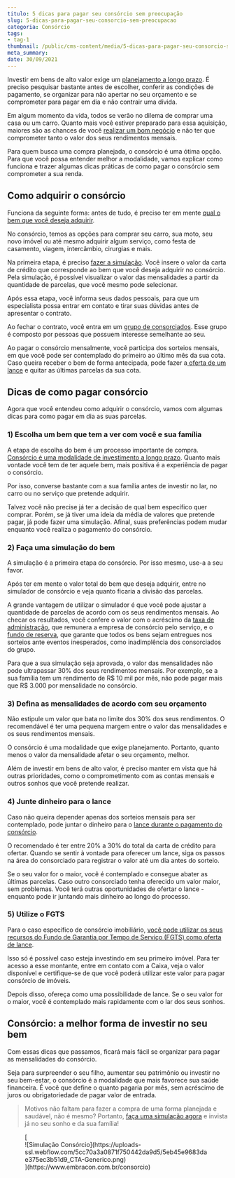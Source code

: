 ```yaml
---
titulo: 5 dicas para pagar seu consórcio sem preocupação
slug: 5-dicas-para-pagar-seu-consorcio-sem-preocupacao
categoria: Consórcio
tags:
- tag-1
thumbnail: /public/cms-content/media/5-dicas-para-pagar-seu-consorcio-sem-preocupacao.jpg
meta_summary: 
date: 30/09/2021
---
```

Investir em bens de alto valor exige um [planejamento a longo prazo](https://www.embracon.com.br/blog/planejamento-financeiro-um-guia-para-as-financas-nao-sairem-de-controle). É preciso pesquisar bastante antes de escolher, conferir as condições de pagamento, se organizar para não apertar no seu orçamento e se comprometer para pagar em dia e não contrair uma dívida.

Em algum momento da vida, todos se verão no dilema de comprar uma casa ou um carro. Quanto mais você estiver preparado para essa aquisição, maiores são as chances de você [realizar um bom negócio](https://www.embracon.com.br/blog/investimento-na-crise-o-consorcio-sempre-e-um-bom-negocio) e não ter que comprometer tanto o valor dos seus rendimentos mensais.

Para quem busca uma compra planejada, o consórcio é uma ótima opção. Para que você possa entender melhor a modalidade, vamos explicar como funciona e trazer algumas dicas práticas de como pagar o consórcio sem comprometer a sua renda.

Como adquirir o consórcio
-------------------------

Funciona da seguinte forma: antes de tudo, é preciso ter em mente [qual o bem que você deseja adquirir](https://www.embracon.com.br/blog/afinal-o-que-e-o-consorcio).

No consórcio, temos as opções para comprar seu carro, sua moto, seu novo imóvel ou até mesmo adquirir algum serviço, como festa de casamento, viagem, intercâmbio, cirurgias e mais.

Na primeira etapa, é preciso [fazer a simulação](https://www.embracon.com.br/blog/simulacao-de-consorcio). Você insere o valor da carta de crédito que corresponde ao bem que você deseja adquirir no consórcio. Pela simulação, é possível visualizar o valor das mensalidades a partir da quantidade de parcelas, que você mesmo pode selecionar.

Após essa etapa, você informa seus dados pessoais, para que um especialista possa entrar em contato e tirar suas dúvidas antes de apresentar o contrato.

Ao fechar o contrato, você entra em um [grupo de consorciados](https://www.embracon.com.br/conhecaoconsorcio/o-que-e-um-grupo-de-consorcio). Esse grupo é composto por pessoas que possuem interesse semelhante ao seu.

Ao pagar o consórcio mensalmente, você participa dos sorteios mensais, em que você pode ser contemplado do primeiro ao último mês da sua cota. Caso queira receber o bem de forma antecipada, pode fazer a[ oferta de um lance](https://www.embracon.com.br/blog/como-funcionam-os-tipos-de-lances-no-consorcio) e quitar as últimas parcelas da sua cota.

Dicas de como pagar consórcio
-----------------------------

Agora que você entendeu como adquirir o consórcio, vamos com algumas dicas para como pagar em dia as suas parcelas.

###  1) Escolha um bem que tem a ver com você e sua família

A etapa de escolha do bem é um processo importante de compra. [Consórcio é uma modalidade de investimento a longo prazo](https://www.embracon.com.br/blog/8-motivos-que-comprovam-que-consorcio-e-investimento). Quanto mais vontade você tem de ter aquele bem, mais positiva é a experiência de pagar o consórcio.

Por isso, converse bastante com a sua família antes de investir no lar, no carro ou no serviço que pretende adquirir.

Talvez você não precise já ter a decisão de qual bem específico quer comprar. Porém, se já tiver uma ideia da média de valores que pretende pagar, já pode fazer uma simulação. Afinal, suas preferências podem mudar enquanto você realiza o pagamento do consórcio.

###  2) Faça uma simulação do bem

A simulação é a primeira etapa do consórcio. Por isso mesmo, use-a a seu favor.

Após ter em mente o valor total do bem que deseja adquirir, entre no simulador de consórcio e veja quanto ficaria a divisão das parcelas.

A grande vantagem de utilizar o simulador é que você pode ajustar a quantidade de parcelas de acordo com os seus rendimentos mensais. Ao checar os resultados, você confere o valor com o acréscimo da [taxa de administração](https://www.embracon.com.br/conhecaoconsorcio/o-que-e-taxa-de-administracao), que remunera a empresa de consórcio pelo serviço, e o [fundo de reserva](https://www.embracon.com.br/blog/entenda-como-funciona-a-devolucao-do-fundo-de-reserva), que garante que todos os bens sejam entregues nos sorteios ante eventos inesperados, como inadimplência dos consorciados do grupo.

Para que a sua simulação seja aprovada, o valor das mensalidades não pode ultrapassar 30% dos seus rendimentos mensais. Por exemplo, se a sua família tem um rendimento de R$ 10 mil por mês, não pode pagar mais que R$ 3.000 por mensalidade no consórcio.

###  3) Defina as mensalidades de acordo com seu orçamento

Não estipule um valor que bata no limite dos 30% dos seus rendimentos. O recomendável é ter uma pequena margem entre o valor das mensalidades e os seus rendimentos mensais.

O consórcio é uma modalidade que exige planejamento. Portanto, quanto menos o valor da mensalidade afetar o seu orçamento, melhor.

Além de investir em bens de alto valor, é preciso manter em vista que há outras prioridades, como o comprometimento com as contas mensais e outros sonhos que você pretende realizar.

###  4) Junte dinheiro para o lance

Caso não queira depender apenas dos sorteios mensais para ser contemplado, pode juntar o dinheiro para o [lance durante o pagamento do consórcio](https://www.embracon.com.br/blog/lance-facilitado-consorcio-o-que-e).

O recomendado é ter entre 20% a 30% do total da carta de crédito para ofertar. Quando se sentir à vontade para oferecer um lance, siga os passos na área do consorciado para registrar o valor até um dia antes do sorteio.

Se o seu valor for o maior, você é contemplado e consegue abater as últimas parcelas. Caso outro consorciado tenha oferecido um valor maior, sem problemas. Você terá outras oportunidades de ofertar o lance - enquanto pode ir juntando mais dinheiro ao longo do processo.

###  5) Utilize o FGTS

Para o caso específico de consórcio imobiliário, [você pode utilizar os seus recursos do Fundo de Garantia por Tempo de Serviço (FGTS) como oferta de lance](https://www.embracon.com.br/blog/5-passos-para-voce-usar-o-fgts-no-consorcio-imobiliario).

Isso só é possível caso esteja investindo em seu primeiro imóvel. Para ter acesso a esse montante, entre em contato com a Caixa, veja o valor disponível e certifique-se de que você poderá utilizar este valor para pagar consórcio de imóveis.

Depois disso, ofereça como uma possibilidade de lance. Se o seu valor for o maior, você é contemplado mais rapidamente com o lar dos seus sonhos.

Consórcio: a melhor forma de investir no seu bem
------------------------------------------------

Com essas dicas que passamos, ficará mais fácil se organizar para pagar as mensalidades do consórcio.

Seja para surpreender o seu filho, aumentar seu patrimônio ou investir no seu bem-estar, o consórcio é a modalidade que mais favorece sua saúde financeira. É você que define o quanto pagaria por mês, sem acréscimo de juros ou obrigatoriedade de pagar valor de entrada.

> Motivos não faltam para fazer a compra de uma forma planejada e saudável, não é mesmo? Portanto, [faça uma simulação agora](https://www.embracon.com.br/consorcio) e invista já no seu sonho e da sua família!

<figure class="w-richtext-figure-type-image w-richtext-align-center">[<div>![Simulação Consórcio](https://uploads-ssl.webflow.com/5cc70a3a0871f750442da9d5/5eb45e9683dae375ec3b51d9_CTA-Generico.png)</div>](https://www.embracon.com.br/consorcio)</figure>
